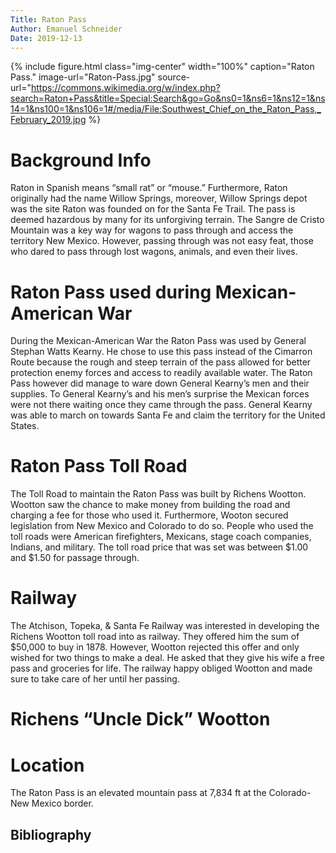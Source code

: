 ```yaml
---
Title: Raton Pass
Author: Emanuel Schneider
Date: 2019-12-13
---
```

{% include figure.html
  class="img-center"
  width="100%"
  caption="Raton Pass."
  image-url="Raton-Pass.jpg"
  source-url="https://commons.wikimedia.org/w/index.php?search=Raton+Pass&title=Special:Search&go=Go&ns0=1&ns6=1&ns12=1&ns14=1&ns100=1&ns106=1#/media/File:Southwest_Chief_on_the_Raton_Pass,_February_2019.jpg 
 %}
 <h1>Background Info</h1>
 <body>
  <p>Raton in Spanish means “small rat” or “mouse.” Furthermore, Raton originally had the name Willow Springs, moreover, Willow Springs depot was the site Raton was founded on for the Santa Fe Trail. The pass is deemed hazardous by many for its unforgiving terrain. The Sangre de Cristo Mountain was a key way for wagons to pass through and access the territory New Mexico. However, passing through was not easy feat, those who dared to pass through lost wagons, animals, and even their lives.</p>
</body>
<h1>Raton Pass used during Mexican-American War</h1>
<p>During the Mexican-American War the Raton Pass was used by General Stephan Watts Kearny. He chose to use this pass instead of the Cimarron Route because the rough and steep terrain of the pass allowed for better protection enemy forces and access to readily available water. The Raton Pass however did manage to ware down General Kearny’s men and their supplies. To General Kearny’s and his men’s surprise the Mexican forces were not there waiting once they came through the pass. General Kearny was able to march on towards Santa Fe and claim the territory for the United States.</p> 
<h1>Raton Pass Toll Road</h1>
<p>The Toll Road to maintain the Raton Pass was built by Richens Wootton. Wootton saw the chance to make money from building the road and charging a fee for those who used it. Furthermore, Wooton secured legislation from New Mexico and Colorado to do so. People who used the toll roads were American firefighters, Mexicans, stage coach companies, Indians, and military. The toll road price that was set was between $1.00 and $1.50 for passage through.</p>
<h1>Railway</h1>
<p>The Atchison, Topeka, & Santa Fe Railway was interested in developing the Richens Wootton toll road into as railway. They offered him the sum of $50,000 to buy in 1878. However, Wootton rejected this offer and only wished for two things to make a deal. He asked that they give his wife a free pass and groceries for life. The railway happy obliged Wootton and made sure to take care of her until her passing.</p>
<h1>Richens “Uncle Dick” Wootton</h1>

<h1>Location</h1>
<p>The Raton Pass is an elevated mountain pass at 7,834 ft at the Colorado-New Mexico border.</p>
<h2>Bibliography</h2>
